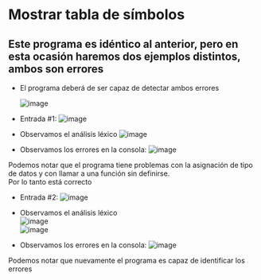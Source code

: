 # Mostrar tabla de símbolos

## Este programa es idéntico al anterior, pero en esta ocasión haremos dos ejemplos distintos, ambos son errores

- El programa deberá de ser capaz de detectar ambos errores

  ![image](https://user-images.githubusercontent.com/80979314/201779721-f5d66618-f98d-4cef-972e-33d370fda456.png)

- Entrada #1:
  ![image](https://user-images.githubusercontent.com/80979314/201779950-80423c3b-e50d-4140-acfb-93f20726abf4.png)

- Observamos el análisis léxico
  ![image](https://user-images.githubusercontent.com/80979314/201780003-fa36b755-30c1-4e11-beb5-58075572ee9c.png)

- Observamos los errores en la consola:
  ![image](https://user-images.githubusercontent.com/80979314/201780067-281c4832-d47a-4c38-9f2a-259a469b9ca2.png)

Podemos notar que el programa tiene problemas con la asignación de tipo de datos y con llamar a una función sin definirse. <br>
Por lo tanto está correcto <br>

- Entrada #2:
  ![image](https://user-images.githubusercontent.com/80979314/201780393-487d8948-8e57-441f-aada-b037cba6b716.png)

- Observamos el análisis léxico <br>
  ![image](https://user-images.githubusercontent.com/80979314/201780631-dc4fd649-4277-44a9-9746-908f5c4ebe74.png) <br>
  ![image](https://user-images.githubusercontent.com/80979314/201780668-61b40f16-fb32-4123-8d0f-cbb183e465eb.png)

- Observamos los errores en la consola:
  ![image](https://user-images.githubusercontent.com/80979314/201780712-2bec7d3b-1f81-4b16-ac5e-65063100fe6b.png)

Podemos notar que nuevamente el programa es capaz de identificar los errores
